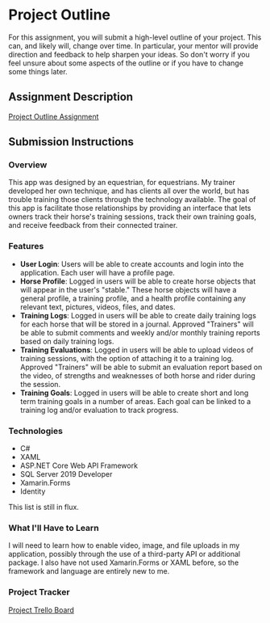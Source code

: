 # Project Outline
For this assignment, you will submit a high-level outline of your project. This can, and likely will, change over time. In particular, your mentor will provide direction and feedback to help sharpen your ideas. So don't worry if you feel unsure about some aspects of the outline or if you have to change some things later.

## Assignment Description
[Project Outline Assignment](https://education.launchcode.org/liftoff/modules/assignments/project-outline)

## Submission Instructions

### Overview
This app was designed by an equestrian, for equestrians. My trainer developed her own technique, and has clients all over the world, but has trouble training those clients through the technology available. 
The goal of this app is facilitate those relationships by providing an interface that lets owners track their horse's training sessions, track their own training goals, and receive feedback from their connected trainer.
### Features
- **User Login**: Users will be able to create accounts and login into the application. Each user will have a profile page.
- **Horse Profile**: Logged in users will be able to create horse objects that will appear in the user's "stable." These horse objects will have a general profile, a training profile, and a health profile containing any relevant text, pictures, videos, files, and dates.
- **Training Logs**: Logged in users will be able to create daily training logs for each horse that will be stored in a journal. Approved "Trainers" will be able to submit comments and weekly and/or monthly training reports based on daily training logs.
- **Training Evaluations**: Logged in users will be able to upload videos of training sessions, with the option of attaching it to a training log. Approved "Trainers" will be able to submit an evaluation report based on the video, of strengths and weaknesses of both horse and rider during the session.
- **Training Goals**: Logged in users will be able to create short and long term training goals in a number of areas. Each goal can be linked to a training log and/or evaluation to track progress.
### Technologies
- C#
- XAML
- ASP.NET Core Web API Framework
- SQL Server 2019 Developer
- Xamarin.Forms
- Identity

This list is still in flux.
### What I'll Have to Learn
I will need to learn how to enable video, image, and file uploads in my application, possibly through the use of a third-party API or additional package. I also have not used Xamarin.Forms or XAML before, so the framework and language are entirely new to me.
### Project Tracker
[Project Trello Board](https://trello.com/b/Ufhapj8q/codergirl-project)

